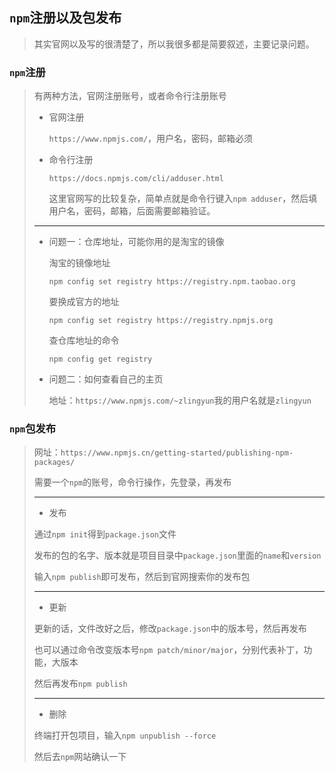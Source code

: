 ## `npm`注册以及包发布

> 其实官网以及写的很清楚了，所以我很多都是简要叙述，主要记录问题。

### `npm`注册

> 有两种方法，官网注册账号，或者命令行注册账号
>
> - 官网注册
>
>   `https://www.npmjs.com/`，用户名，密码，邮箱必须
>
> - 命令行注册
>
>   `https://docs.npmjs.com/cli/adduser.html`
>
>   这里官网写的比较复杂，简单点就是命令行键入`npm adduser`，然后填用户名，密码，邮箱，后面需要邮箱验证。
>
> ---
>
> - 问题一：仓库地址，可能你用的是淘宝的镜像
>
>   淘宝的镜像地址
>
>   ` npm config set registry https://registry.npm.taobao.org `
>
>   要换成官方的地址
>
>   ` npm config set registry https://registry.npmjs.org `
>
>   查仓库地址的命令
>
>   `npm config get registry`
>
> - 问题二：如何查看自己的主页
>
>   地址：`https://www.npmjs.com/~zlingyun`我的用户名就是`zlingyun`

### `npm`包发布

> 网址：`https://www.npmjs.cn/getting-started/publishing-npm-packages/`
>
> 需要一个`npm`的账号，命令行操作，先登录，再发布
>
> ---
>
> - 发布
>
> 通过`npm init`得到`package.json`文件
>
>  发布的包的名字、版本就是项目目录中`package.json`里面的`name`和`version` 
>
> 输入`npm publish`即可发布，然后到官网搜索你的发布包
>
> ----
>
> - 更新
>
> 更新的话，文件改好之后，修改`package.json`中的版本号，然后再发布
>
> 也可以通过命令改变版本号`npm patch/minor/major`，分别代表补丁，功能，大版本
>
> 然后再发布`npm publish`
>
> ---
>
> - 删除
>
>  终端打开包项目，输入`npm unpublish --force` 
>
> 然后去`npm`网站确认一下